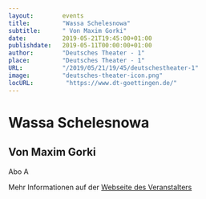 ```yaml
---
layout:        events
title:         "Wassa Schelesnowa"
subtitle:      " Von Maxim Gorki"
date:          2019-05-21T19:45:00+01:00
publishdate:   2019-05-11T00:00:00+01:00
author:        "Deutsches Theater - 1"
place:         "Deutsches Theater - 1"
URL:           "/2019/05/21/19/45/deutschestheater-1"
image:         "deutsches-theater-icon.png"
locURL:         "https://www.dt-goettingen.de/"
---
```


Wassa Schelesnowa
===========

 Von Maxim Gorki
-----------

 Abo A

Mehr Informationen auf der [Webseite des Veranstalters](https://www.dt-goettingen.de/stueck/wassa-schelesnowa/)
